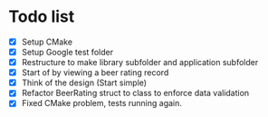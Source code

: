 # Todo list

- [X] Setup CMake
- [X] Setup Google test folder
- [X] Restructure to make library subfolder and application subfolder
- [X] Start of by viewing a beer rating record
- [X] Think of the design (Start simple)
- [X] Refactor BeerRating struct to class to enforce data validation
- [X] Fixed CMake problem, tests running again.
